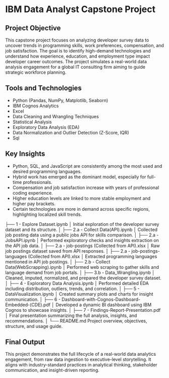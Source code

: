 # IBM Data Analyst Capstone Project

## Project Objective

This capstone project focuses on analyzing developer survey data to uncover trends in programming skills, work preferences, compensation, and job satisfaction. The goal is to identify high-demand technologies and understand how experience, education, and employment type impact developer career outcomes. The project simulates a real-world data analysis engagement for a global IT consulting firm aiming to guide strategic workforce planning.

## Tools and Technologies

- Python (Pandas, NumPy, Matplotlib, Seaborn)
- IBM Cognos Analytics
- Excel
- Data Cleaning and Wrangling Techniques
- Statistical Analysis
- Exploratory Data Analysis (EDA)
- Data Normalization and Outlier Detection (Z-Score, IQR)
- Sql

## Key Insights

- Python, SQL, and JavaScript are consistently among the most used and desired programming languages.
- Hybrid work has emerged as the dominant model, especially for full-time professionals.
- Compensation and job satisfaction increase with years of professional coding experience.
- Higher education levels are linked to more stable employment and higher pay brackets.
- Certain technologies are more in demand across specific regions, highlighting localized skill trends.

├── 1 - Explore Dataset.ipynb
│   Initial exploration of the developer survey dataset and its structure.
│
├── 2.a - Collect Data(API).ipynb
│   Collected job posting data using a public jobs API for skills comparison.
│
├── 2.a - JobsAPI.ipynb
│   Performed exploratory checks and insights extraction on the API job data.
│
├── 2.a - job-postings (Collected from API).xlsx
│   Raw job postings dataset saved from API responses.
│
├── 2.a - job-postings-languages (Collected from API).xlsx
│   Extracted programming languages mentioned in API job postings.
│
├── 2.b - Collect Data(WebScrapping).ipynb
│   Performed web scraping to gather skills and language demand from job portals.
│
├── 3.b - Data_Wrangling.ipynb
│   Cleaned, imputed, normalized, and prepared the developer survey dataset.
│
├── 4 - Exploratory Data Analysis.ipynb
│   Performed detailed EDA including distribution, outliers, trends, and correlation.
│
├── 5 - DataVisualization.ipynb
│   Created summary plots and charts for insight communication.
│
├── 6 - Dashboard-with-Cognos-Dashboard-Embedded-(CDE).pdf
│   Developed a dynamic BI dashboard using IBM Cognos to showcase insights.
│
├── 7 - Findings-Report-Presentation.pdf
│   Final presentation summarizing the full analysis, insights, and recommendations.
│
└── README.md
    Project overview, objectives, structure, and usage guide.

## Final Output

This project demonstrates the full lifecycle of a real-world data analytics engagement, from raw data ingestion to executive-level storytelling. It aligns with industry-standard practices in analytical thinking, stakeholder communication, and insight-driven reporting.

